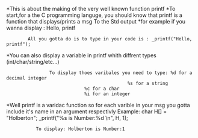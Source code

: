 *This is about the making of the very well known function printf
*To start,for a the C programming languge, you should know that printf is a function that displays/prints a msg To the Std output
*for example if you wanna display : Hello, printf

		    All you gotta do is to type in your code is : _printf("Hello, printf");

*You can also display a variable in printf whith diffrent types (int/char/string/etc...)

     	      	    To display thoes varibales you need to type: %d for a decimal integer
		       	       	     	       	   	   	 %s for a string
								 %c for a char
								 %i for an integer
*Well printf is a varidac function so for each varible in your msg you gotta include it's name in an argument respectivly
		Example:
		char H[] = "Holberton";
		_printf("%s is Number:%d \n", H, 1);

			   To display: Holberton is Number:1

